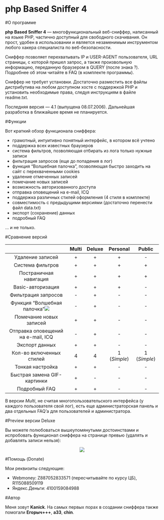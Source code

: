 php Based Sniffer 4
===================

#О программе

**php Based Sniffer 4** — многофункциональный веб-сниффер, написанный на языке PHP, частично доступный для свободного скачивания. Он прост, удобен в использовании и является незаменимым инструментом любого хакера специалиста по веб-безопасности.

Сниффер позволяет перехватывать IP и USER-AGENT пользователя, URL страницы, с которой пришел запрос, а также произвольную информацию, переданную браузером в QUERY (после знака ?). Подробнее об этом читайте в FAQ (в комплекте программы).

Сниффер не требует установки. Достаточно разместить все файлы дистрибутива на любом доступном хосте с поддержкой PHP и установить необходимые права, следуя инструкциям в файле readme.txt.

Последняя версия — 4.1 (выпущена 08.07.2006). Дальнейшая разработка в ближайшее время не планируется.

#Функции

Вот краткий обзор функционала сниффера:

 * грамотный, интуитивно понятный интерфейс, в котором всё учтено
 * поддержка всех известных браузеров
 * система фильтров, позволяющая отбирать из лога только нужные записи
 * фильтрация запросов (еще до попадения в лог)
 * функция “Волшебная палочка”, позволяющая быстро заходить на сайт с перехваченными cookies
 * удаление отмеченных записей
 * помечание новых записей
 * возможность авторизованного доступа
 * отправка оповещений на e-mail, ICQ
 * поддержка различных стилей оформления (4 стиля в комплекте)
 * совместимость с предыдущими версиями (достаточно перенести файл data.txt)
 * экспорт (сохранение) данных
 * подробный FAQ

… и не только. 

#Сравнение версий

|                                    | Multi | Deluxe | Personal | Public |
| :--------------------------------: |:-----:|:------:|:--------:|:------:|
| Удаление записей                   |   +   |   +    |     +    |    -   |
| Система фильтров                   |   +   |   +    |     +    |    +   |
| Постраничная навигация             |   +   |   +    |     +    |    +   |
| Basic-авторизация                  |   +   |   +    |     +    |    -   | 
| Фильтрация запросов                |   -   |   +    |     -    |    -   |
| Функция “Волшебная палочка”<img src="http://kanick.ru/sniffer/wand.gif">|   -   |   +    |     -    |    -   |
| Помечание новых записей            |   +   |   +    |     -    |    -   |
| Отправка оповещений на e-mail, ICQ |   -   |   +    |     -    |    -   |
| Экспорт данных                     |   +   |   +    |     -    |    -   |
| Кол-во включенных стилей           |   4   |   4    |1 (*Simple*)|1 (*Simple*)|
| Тонкая настройка                   |   +   |   +    |     -    |    -   |
| Быстрая замена GIF-картинки        |   +   |   -    |     -    |    -   |
| Подробный FAQ                      |   +   |   +    |     -    |    -   |

В версии *Multi*, не считая многопользовательского интерфейса (у каждого пользователя свой лог), есть еще администраторская панель и два отдельных FAQ’а для пользователей и администратора.

#Preview версии Deluxe

Вы можете полюбоваться вышеупомянутыми достоинствами и испробовать функционал сниффера на странице превью (удалять и добавлять записи нельзя):

[<div style="text-align:center"><img src="http://kanick.ru/sniffer/preview.jpg"></div>](http://kanick.ru/sniffer/preview/log.php)

#Помощь (Donate)

Мои реквизиты следующие:

* Webmoney: Z887052833571 (пересчитывайте по курсу ЦБ), R115088509119
* Яндекс.Деньги: 4100159084988

#Автор

Меня зовут **Kanick**. На самых первых порах в создании сниффера также помогали **Егорыч+++**, **a33**, **chin**.


